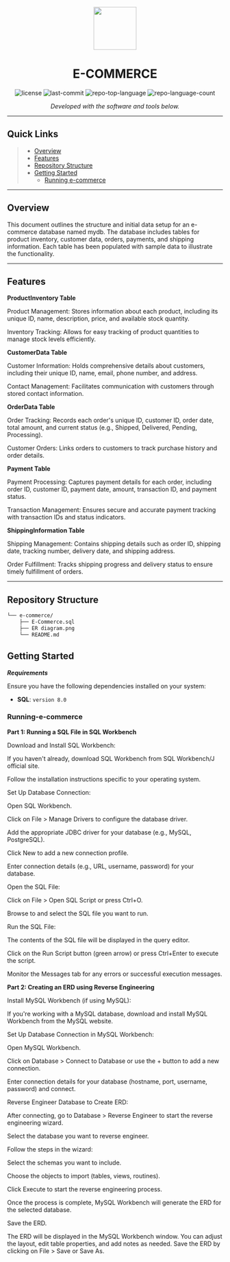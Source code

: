 <p align="center">
  <img src="https://cdn-icons-png.flaticon.com/512/6295/6295417.png" width="100" />
</p>
<p align="center">
    <h1 align="center">E-COMMERCE</h1>
</p>
<p align="center">
	<img src="https://img.shields.io/github/license/anjalig18/e-commerce.git?style=flat&color=0080ff" alt="license">
	<img src="https://img.shields.io/github/last-commit/anjalig18/e-commerce.git?style=flat&logo=git&logoColor=white&color=0080ff" alt="last-commit">
	<img src="https://img.shields.io/github/languages/top/anjalig18/e-commerce.git?style=flat&color=0080ff" alt="repo-top-language">
	<img src="https://img.shields.io/github/languages/count/anjalig18/e-commerce.git?style=flat&color=0080ff" alt="repo-language-count">
<p>
<p align="center">
		<em>Developed with the software and tools below.</em>
</p>
<p align="center">
	</p>
<hr>

##  Quick Links

> - [ Overview](#-overview)
> - [ Features](#-features)
> - [ Repository Structure](#-repository-structure)
> - [ Getting Started](#-getting-started)
>   - [ Running e-commerce](#-running-e-commerce)

---

##  Overview

This document outlines the structure and initial data setup for an e-commerce database named mydb. The database includes tables for product inventory, customer data, orders, payments, and shipping information. Each table has been populated with sample data to illustrate the functionality.

---

##  Features

**ProductInventory Table**

Product Management: Stores information about each product, including its unique ID, name, description, price, and available stock quantity.

Inventory Tracking: Allows for easy tracking of product quantities to manage stock levels efficiently.

**CustomerData Table**

Customer Information: Holds comprehensive details about customers, including their unique ID, name, email, phone number, and address.

Contact Management: Facilitates communication with customers through stored contact information.

**OrderData Table**

Order Tracking: Records each order's unique ID, customer ID, order date, total amount, and current status (e.g., Shipped, Delivered, Pending, Processing).

Customer Orders: Links orders to customers to track purchase history and order details.

**Payment Table**

Payment Processing: Captures payment details for each order, including order ID, customer ID, payment date, amount, transaction ID, and payment status.

Transaction Management: Ensures secure and accurate payment tracking with transaction IDs and status indicators.

**ShippingInformation Table**

Shipping Management: Contains shipping details such as order ID, shipping date, tracking number, delivery date, and shipping address.

Order Fulfillment: Tracks shipping progress and delivery status to ensure timely fulfillment of orders.

---

##  Repository Structure

```sh
└── e-commerce/
    ├── E-Commerce.sql
    ├── ER diagram.png
    └── README.md
```


##  Getting Started

***Requirements***

Ensure you have the following dependencies installed on your system:

* **SQL**: `version 8.0`

###  Running-e-commerce

**Part 1: Running a SQL File in SQL Workbench**

Download and Install SQL Workbench:

If you haven't already, download SQL Workbench from SQL Workbench/J official site.

Follow the installation instructions specific to your operating system.

Set Up Database Connection:

Open SQL Workbench.

Click on File > Manage Drivers to configure the database driver.

Add the appropriate JDBC driver for your database (e.g., MySQL, PostgreSQL).

Click New to add a new connection profile.

Enter connection details (e.g., URL, username, password) for your database.

Open the SQL File:

Click on File > Open SQL Script or press Ctrl+O.

Browse to and select the SQL file you want to run.

Run the SQL File:

The contents of the SQL file will be displayed in the query editor.

Click on the Run Script button (green arrow) or press Ctrl+Enter to execute the script.

Monitor the Messages tab for any errors or successful execution messages.

**Part 2: Creating an ERD using Reverse Engineering**

Install MySQL Workbench (if using MySQL):

If you're working with a MySQL database, download and install MySQL Workbench from the MySQL website.

Set Up Database Connection in MySQL Workbench:

Open MySQL Workbench.

Click on Database > Connect to Database or use the + button to add a new connection.

Enter connection details for your database (hostname, port, username, password) and connect.

Reverse Engineer Database to Create ERD:

After connecting, go to Database > Reverse Engineer to start the reverse engineering wizard.

Select the database you want to reverse engineer.

Follow the steps in the wizard:

Select the schemas you want to include.

Choose the objects to import (tables, views, routines).

Click Execute to start the reverse engineering process.

Once the process is complete, MySQL Workbench will generate the ERD for the selected database.

Save the ERD.

The ERD will be displayed in the MySQL Workbench window.
You can adjust the layout, edit table properties, and add notes as needed.
Save the ERD by clicking on File > Save or Save As.
